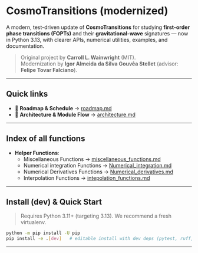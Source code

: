 # CosmoTransitions (modernized)

A modern, test-driven update of **CosmoTransitions** for studying **first-order phase transitions (FOPTs)** and their **gravitational-wave** signatures — now in Python 3.13, with clearer APIs, numerical utilities, examples, and documentation.

> Original project by **Carroll L. Wainwright** (MIT).  
> Modernization by **Igor Almeida da Silva Gouvêa Stellet** (advisor: **Felipe Tovar Falciano**).

---
## Quick links

- 🧭 **Roadmap & Schedule** → [roadmap.md](roadmap.md)  
- 🧩 **Architecture & Module Flow** → [architecture.md](architecture.md)

---

## Index of all functions

- **Helper Functions**:
  - Miscellaneous Functions → [miscellaneous_functions.md](modules/helper_functions/Miscellaneous_functions.md)
  - Numerical integration Functions → [Numerical_integration.md](modules/helper_functions/Numerical_integration.md)
  - Numerical Derivatives Functions → [Numerical_derivatives.md](modules/helper_functions/Numerical_derivatives.md)
  - Interpolation Functions → [intepolation_functions.md](modules/helper_functions/interpolation_functions.md)
---

## Install (dev) & Quick Start

> Requires Python 3.11+ (targeting 3.13). We recommend a fresh virtualenv.

```bash
python -m pip install -U pip
pip install -e .[dev]   # editable install with dev deps (pytest, ruff, black)
```
---
